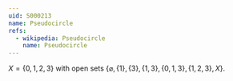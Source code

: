 ```yaml
---
uid: S000213
name: Pseudocircle
refs:
  - wikipedia: Pseudocircle
    name: Pseudocircle
---
```


$X = \{0, 1, 2, 3\}$ with open sets $\bigl\{ \varnothing, \{1\}, \{3\}, \{1,3\}, \{0,1,3\}, \{1,2,3\}, X \bigr\}$.
